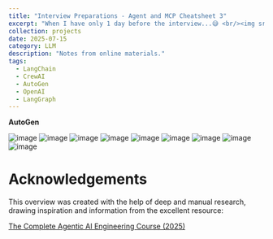 ```yaml
---
title: "Interview Preparations - Agent and MCP Cheatsheet 3"
excerpt: "When I have only 1 day before the interview...😅 <br/><img src='/images/Agent_Course_6.png'>"
collection: projects
date: 2025-07-15
category: LLM
description: "Notes from online materials."
tags:
  - LangChain
  - CrewAI
  - AutoGen
  - OpenAI
  - LangGraph
---
```



**AutoGen**

![image](/images/Agent_Course_36.png)
![image](/images/Agent_Course_37.png)
![image](/images/Agent_Course_38.png)
![image](/images/Agent_Course_39.png)
![image](/images/Agent_Course_40.png)
![image](/images/Agent_Course_41.png)
![image](/images/Agent_Course_42.png)
![image](/images/Agent_Course_43.png)
![image](/images/Agent_Course_44.png)





# Acknowledgements

This overview was created with the help of deep and manual research, drawing inspiration and information from the excellent resource:

[The Complete Agentic AI Engineering Course (2025)](https://www.udemy.com/course/the-complete-agentic-ai-engineering-course/)

